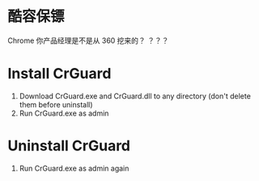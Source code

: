 # 酷容保镖
Chrome 你产品经理是不是从 360 挖来的？ ？？？


# Install CrGuard

1. Download CrGuard.exe and CrGuard.dll to any directory (don't delete them before uninstall)
2. Run CrGuard.exe as admin

# Uninstall CrGuard

1. Run CrGuard.exe as admin again

